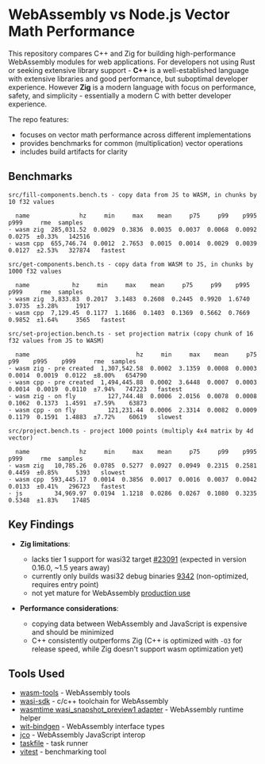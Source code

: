 # WebAssembly vs Node.js Vector Math Performance

This repository compares C++ and Zig for building high-performance WebAssembly modules for web applications. For developers not using Rust or seeking extensive library support - **C++** is a well-established language with extensive libraries and good performance, but suboptimal developer experience. However **Zig** is a modern language with focus on performance, safety, and simplicity - essentially a modern C with better developer experience.

The repo features:

- focuses on vector math performance across different implementations
- provides benchmarks for common (multiplication) vector operations
- includes build artifacts for clarity


## Benchmarks

```
src/fill-components.bench.ts - copy data from JS to WASM, in chunks by 10 f32 values

  name              hz     min     max    mean     p75     p99    p995    p999     rme  samples
· wasm zig  285,031.52  0.0029  0.3836  0.0035  0.0037  0.0068  0.0092  0.0275  ±0.33%   142516
· wasm cpp  655,746.74  0.0012  2.7653  0.0015  0.0014  0.0029  0.0039  0.0127  ±2.53%   327874   fastest
```

```
src/get-components.bench.ts - copy data from WASM to JS, in chunks by 1000 f32 values

  name            hz     min     max    mean     p75     p99    p995    p999     rme  samples
· wasm zig  3,833.83  0.2017  3.1483  0.2608  0.2445  0.9920  1.6740  3.0735  ±3.28%     1917
· wasm cpp  7,129.45  0.1177  1.1686  0.1403  0.1369  0.5662  0.7669  0.9852  ±1.64%     3565   fastest
```

```
src/set-projection.bench.ts - set projection matrix (copy chunk of 16 f32 values from JS to WASM)

  name                              hz     min     max    mean     p75     p99    p995    p999     rme  samples
· wasm zig - pre created  1,307,542.58  0.0002  3.1359  0.0008  0.0003  0.0014  0.0019  0.0122  ±8.00%   654790
· wasm cpp - pre created  1,494,445.88  0.0002  3.6448  0.0007  0.0003  0.0014  0.0019  0.0110  ±7.94%   747223   fastest
· wasm zig - on fly         127,744.48  0.0006  2.0156  0.0078  0.0008  0.1062  0.1373  1.4591  ±7.59%    63873
· wasm cpp - on fly         121,231.44  0.0006  2.3314  0.0082  0.0009  0.1179  0.1591  1.4883  ±7.72%    60619   slowest
```

```
src/project.bench.ts - project 1000 points (multiply 4x4 matrix by 4d vector)

  name              hz     min     max    mean     p75     p99    p995    p999     rme  samples
· wasm zig   10,785.26  0.0785  0.5277  0.0927  0.0949  0.2315  0.2581  0.4459  ±0.85%     5393   slowest
· wasm cpp  593,445.17  0.0014  0.3856  0.0017  0.0016  0.0037  0.0042  0.0133  ±0.41%   296723   fastest
· js         34,969.97  0.0194  1.1218  0.0286  0.0267  0.1080  0.3235  0.5348  ±1.83%    17485
```


## Key Findings

- **Zig limitations**:
  - lacks tier 1 support for wasi32 target [#23091](https://github.com/ziglang/zig/issues/2309) (expected in version 0.16.0, ~1.5 years away)
  - currently only builds wasi32 debug binaries [9342](https://github.com/ziglang/zig/issues/9342) (non-optimized, requires entry point)
  - not yet mature for WebAssembly [production use](https://github.com/ziglang/zig/issues?q=is%3Aissue%20state%3Aopen%20label%3Aarch-wasm)

- **Performance considerations**:
  - copying data between WebAssembly and JavaScript is expensive and should be minimized
  - C++ consistently outperforms Zig (C++ is optimized with `-O3` for release speed, while Zig doesn't support wasm optimization yet)


## Tools Used

- [wasm-tools](https://github.com/bytecodealliance/wasm-tools) - WebAssembly tools
- [wasi-sdk](https://github.com/webassembly/wasi-sdk) - c/c++ toolchain for WebAssembly
- [wasmtime wasi_snapshot_preview1 adapter](https://github.com/bytecodealliance/wasmtime) - WebAssembly runtime helper
- [wit-bindgen](https://github.com/bytecodealliance/wit-bindgen) - WebAssembly interface types
- [jco](https://github.com/bytecodealliance/jco) - WebAssembly JavaScript interop
- [taskfile](https://taskfile.dev) - task runner
- [vitest](https://vitest.dev) - benchmarking tool
